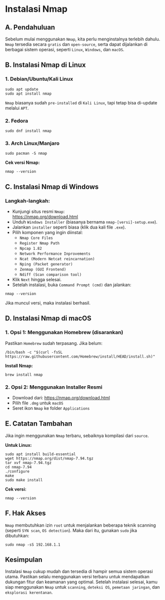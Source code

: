 # Instalasi Nmap

## A. Pendahuluan

Sebelum mulai menggunakan `Nmap`, kita perlu menginstalnya terlebih dahulu. `Nmap` tersedia secara `gratis` dan `open-source`, serta dapat dijalankan di berbagai sistem operasi, seperti `Linux`, `Windows`, dan `macOS`.

## B. Instalasi Nmap di Linux

### 1. Debian/Ubuntu/Kali Linux

```
sudo apt update
sudo apt install nmap
```

`Nmap` biasanya sudah `pre-installed` di `Kali Linux`, tapi tetap bisa di-update melalui `APT`.

### 2. Fedora

```
sudo dnf install nmap
```

### 3. Arch Linux/Manjaro

```
sudo pacman -S nmap
```

**Cek versi Nmap:**

```
nmap --version
```

## C. Instalasi Nmap di Windows

### Langkah-langkah:

- Kunjungi situs resmi `Nmap`:  
  https://nmap.org/download.html
- Unduh `Windows Installer` (biasanya bernama `nmap-[versi]-setup.exe`).
- Jalankan `installer` seperti biasa (klik dua kali file `.exe`).
- Pilih komponen yang ingin diinstal:
  - `Nmap Core Files`
  - `Register Nmap Path`
  - `Npcap 1.82`
  - `Network Performance Inprovements`
  - `Ncat (Modern Netcat reincarnation)`
  - `Nping (Packet generator)`
  - `Zenmap (GUI Frontend)`
  - `Ndiff (Scan comparison tool)`
- Klik `Next` hingga selesai.
- Setelah instalasi, buka `Command Prompt (cmd)` dan jalankan:

```
nmap --version
```

Jika muncul versi, maka instalasi berhasil.

## D. Instalasi Nmap di macOS

### 1. Opsi 1: Menggunakan Homebrew (disarankan)

Pastikan `Homebrew` sudah terpasang. Jika belum:

```
/bin/bash -c "$(curl -fsSL https://raw.githubusercontent.com/Homebrew/install/HEAD/install.sh)"
```

**Install Nmap:**

```
brew install nmap
```

### 2. Opsi 2: Menggunakan Installer Resmi
- Download dari: https://nmap.org/download.html
- Pilih file `.dmg` untuk `macOS`
- Seret ikon `Nmap` ke folder `Applications`

## E. Catatan Tambahan

Jika ingin menggunakan `Nmap` terbaru, sebaiknya kompilasi dari `source`.

**Untuk Linux:**

```
sudo apt install build-essential
wget https://nmap.org/dist/nmap-7.94.tgz
tar xvf nmap-7.94.tgz
cd nmap-7.94
./configure
make
sudo make install
```

**Cek versi:**

```
nmap --version
```

## F. Hak Akses

`Nmap` membutuhkan izin `root` untuk menjalankan beberapa teknik scanning (seperti `SYN scan`, `OS detection`). Maka dari itu, gunakan `sudo` jika dibutuhkan:

```
sudo nmap -sS 192.168.1.1
```

## Kesimpulan

Instalasi `Nmap` cukup mudah dan tersedia di hampir semua sistem operasi utama. Pastikan selalu menggunakan versi terbaru untuk mendapatkan dukungan fitur dan keamanan yang optimal. Setelah instalasi selesai, kamu siap menggunakan `Nmap` untuk `scanning`, `deteksi OS`, `pemetaan jaringan`, dan `eksplorasi kerentanan`.
